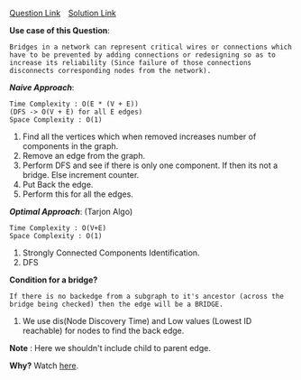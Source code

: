 [Question Link](https://leetcode.com/problems/critical-connections-in-a-network/)&emsp;[Solution Link](https://github.com/yvrakesh/Leetcode/blob/main/code/1192-Critical-Connections-In-A-Network/sol.cpp)

**Use case of this Question**:

    Bridges in a network can represent critical wires or connections which have to be prevented by adding connections or redesigning so as to increase its reliability (Since failure of those connections disconnects corresponding nodes from the network). 

***Naive Approach***:

    Time Complexity : O(E * (V + E))
    (DFS -> O(V + E) for all E edges)
    Space Complexity : O(1)
1. Find all the vertices which when removed increases number of components in the graph.
2. Remove an edge from the graph.
3. Perform DFS and see if there is only one component. If then its not a bridge. Else increment counter.
4. Put Back the edge.
5. Perform this for all the edges.


***Optimal Approach***: (Tarjon Algo)

    Time Complexity : O(V+E)
    Space Complexity : O(1)
1. Strongly Connected Components Identification.
2. DFS

**Condition for a bridge?**

    If there is no backedge from a subgraph to it's ancestor (across the bridge being checked) then the edge will be a BRIDGE.

1. We use dis(Node Discovery Time) and Low values (Lowest ID reachable) for nodes to find the back edge.

**Note** : Here we shouldn't include child to parent edge.

**Why?** Watch [here](https://www.youtube.com/watch?v=Rhxs4k6DyMM).

